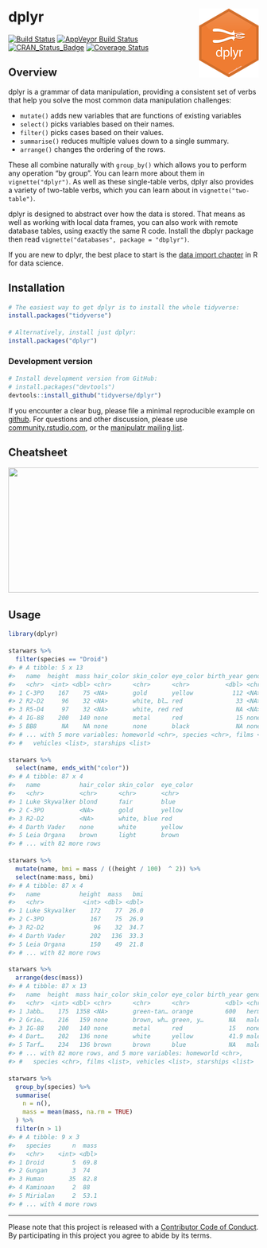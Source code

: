 
<!-- README.md is generated from README.Rmd. Please edit that file -->

# dplyr <img src="man/figures/logo.png" align="right" />

[![Build
Status](https://travis-ci.org/tidyverse/dplyr.svg?branch=master)](https://travis-ci.org/tidyverse/dplyr)
[![AppVeyor Build
Status](https://ci.appveyor.com/api/projects/status/github/tidyverse/dplyr?branch=master&svg=true)](https://ci.appveyor.com/project/tidyverse/dplyr)
[![CRAN\_Status\_Badge](https://www.r-pkg.org/badges/version/dplyr)](https://cran.r-project.org/package=dplyr)
[![Coverage
Status](https://codecov.io/gh/tidyverse/dplyr/branch/master/graph/badge.svg)](https://codecov.io/gh/tidyverse/dplyr?branch=master)

## Overview

dplyr is a grammar of data manipulation, providing a consistent set of
verbs that help you solve the most common data manipulation challenges:

  - `mutate()` adds new variables that are functions of existing
    variables
  - `select()` picks variables based on their names.
  - `filter()` picks cases based on their values.
  - `summarise()` reduces multiple values down to a single summary.
  - `arrange()` changes the ordering of the rows.

These all combine naturally with `group_by()` which allows you to
perform any operation “by group”. You can learn more about them in
`vignette("dplyr")`. As well as these single-table verbs, dplyr also
provides a variety of two-table verbs, which you can learn about in
`vignette("two-table")`.

dplyr is designed to abstract over how the data is stored. That means as
well as working with local data frames, you can also work with remote
database tables, using exactly the same R code. Install the dbplyr
package then read `vignette("databases", package = "dbplyr")`.

If you are new to dplyr, the best place to start is the [data import
chapter](http://r4ds.had.co.nz/transform.html) in R for data science.

## Installation

``` r
# The easiest way to get dplyr is to install the whole tidyverse:
install.packages("tidyverse")

# Alternatively, install just dplyr:
install.packages("dplyr")
```

### Development version

``` r
# Install development version from GitHub:
# install.packages("devtools")
devtools::install_github("tidyverse/dplyr")
```

If you encounter a clear bug, please file a minimal reproducible example
on [github](https://github.com/tidyverse/dplyr/issues). For questions
and other discussion, please use
[community.rstudio.com](https://community.rstudio.com/), or the
[manipulatr mailing
list](https://groups.google.com/group/manipulatr).

## Cheatsheet

<a href="https://github.com/rstudio/cheatsheets/blob/master/data-transformation.pdf"><img src="https://raw.githubusercontent.com/rstudio/cheatsheets/master/pngs/thumbnails/data-transformation-cheatsheet-thumbs.png" width="630" height="252"/></a>

## Usage

``` r
library(dplyr)

starwars %>% 
  filter(species == "Droid")
#> # A tibble: 5 x 13
#>   name  height  mass hair_color skin_color eye_color birth_year gender
#>   <chr>  <int> <dbl> <chr>      <chr>      <chr>          <dbl> <chr> 
#> 1 C-3PO    167    75 <NA>       gold       yellow           112 <NA>  
#> 2 R2-D2     96    32 <NA>       white, bl… red               33 <NA>  
#> 3 R5-D4     97    32 <NA>       white, red red               NA <NA>  
#> 4 IG-88    200   140 none       metal      red               15 none  
#> 5 BB8       NA    NA none       none       black             NA none  
#> # ... with 5 more variables: homeworld <chr>, species <chr>, films <list>,
#> #   vehicles <list>, starships <list>

starwars %>% 
  select(name, ends_with("color"))
#> # A tibble: 87 x 4
#>   name           hair_color skin_color  eye_color
#>   <chr>          <chr>      <chr>       <chr>    
#> 1 Luke Skywalker blond      fair        blue     
#> 2 C-3PO          <NA>       gold        yellow   
#> 3 R2-D2          <NA>       white, blue red      
#> 4 Darth Vader    none       white       yellow   
#> 5 Leia Organa    brown      light       brown    
#> # ... with 82 more rows

starwars %>% 
  mutate(name, bmi = mass / ((height / 100)  ^ 2)) %>%
  select(name:mass, bmi)
#> # A tibble: 87 x 4
#>   name           height  mass   bmi
#>   <chr>           <int> <dbl> <dbl>
#> 1 Luke Skywalker    172    77  26.0
#> 2 C-3PO             167    75  26.9
#> 3 R2-D2              96    32  34.7
#> 4 Darth Vader       202   136  33.3
#> 5 Leia Organa       150    49  21.8
#> # ... with 82 more rows

starwars %>% 
  arrange(desc(mass))
#> # A tibble: 87 x 13
#>   name  height  mass hair_color skin_color eye_color birth_year gender
#>   <chr>  <int> <dbl> <chr>      <chr>      <chr>          <dbl> <chr> 
#> 1 Jabb…    175  1358 <NA>       green-tan… orange         600   herma…
#> 2 Grie…    216   159 none       brown, wh… green, y…       NA   male  
#> 3 IG-88    200   140 none       metal      red             15   none  
#> 4 Dart…    202   136 none       white      yellow          41.9 male  
#> 5 Tarf…    234   136 brown      brown      blue            NA   male  
#> # ... with 82 more rows, and 5 more variables: homeworld <chr>,
#> #   species <chr>, films <list>, vehicles <list>, starships <list>

starwars %>%
  group_by(species) %>%
  summarise(
    n = n(),
    mass = mean(mass, na.rm = TRUE)
  ) %>%
  filter(n > 1)
#> # A tibble: 9 x 3
#>   species      n  mass
#>   <chr>    <int> <dbl>
#> 1 Droid        5  69.8
#> 2 Gungan       3  74  
#> 3 Human       35  82.8
#> 4 Kaminoan     2  88  
#> 5 Mirialan     2  53.1
#> # ... with 4 more rows
```

-----

Please note that this project is released with a [Contributor Code of
Conduct](.github/CODE_OF_CONDUCT.md). By participating in this project
you agree to abide by its terms.
